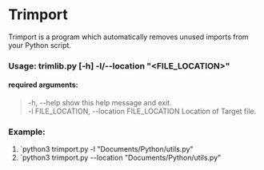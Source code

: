 # Trimport

Trimport is a program which automatically removes unused imports from your Python script.

### Usage: trimlib.py [-h] -l/--location "<FILE_LOCATION>"

 #### required arguments:
 > -h, --help            show this help message and exit. \
 > -l FILE_LOCATION,
 > --location FILE_LOCATION   Location of Target file.
 
 ### Example: 
 
 1. `python3 trimport.py -l "Documents/Python/utils.py"
 2. `python3 trimport.py --location "Documents/Python/utils.py"
 


